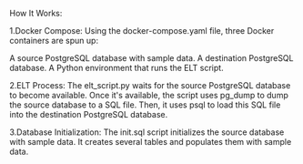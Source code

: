 How It Works:

1.Docker Compose: Using the docker-compose.yaml file, three Docker containers are spun up:

A source PostgreSQL database with sample data.
A destination PostgreSQL database.
A Python environment that runs the ELT script.

2.ELT Process: The elt_script.py waits for the source PostgreSQL database to become available. Once it's available, the script uses pg_dump to dump the source database to a SQL file. Then, it uses psql to load this SQL file into the destination PostgreSQL database.

3.Database Initialization: The init.sql script initializes the source database with sample data. It creates several tables and populates them with sample data.
